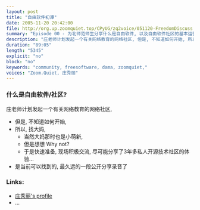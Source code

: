 ```yaml
---
layout: post
title: "自由软件初谭"
date: 2005-11-20 20:42:00 
file: http://org.up.zoomquiet.top/CPyUG/zq2voice/051120-FreedomDiscuss.mp3
summary: "Episode 00 - 为北师范师生分享什么是自由软件, 以及自由软件社区的基本运营生态,由 大妈 主讲"
description: "庄老师计划发起一个有关网络教育的网络社区, 但是, 不知道如何开始, 所以, 找大妈, 当然大妈那时也是小萌新, 但是想想 Why not, 于是快速准备, 现场积极交流, 尽可能分享了3年多私人开源技术社区的体验..."
duration: "89:05" 
length: "5345"
explicit: "no" 
block: "no" 
keywords: "community, freesoftware, dama, zoomquiet,"
voices: "Zoom.Quiet, 庄秀丽"
---
```


### 什么是自由软件/社区?

庄老师计划发起一个有关网络教育的网络社区, 

- 但是, 不知道如何开始, 
- 所以, 找大妈, 
    + 当然大妈那时也是小萌新, 
    + 但是想想 Why not?
    + 于是快速准备, 现场积极交流, 尽可能分享了3年多私人开源技术社区的体验...
- 是当前可以找到的, 最久远的一段公开分享录音了


### Links: 

- [庄秀丽's profile](http://skm.zoomquiet.top/data/20080414164616/index.html)
- ...



